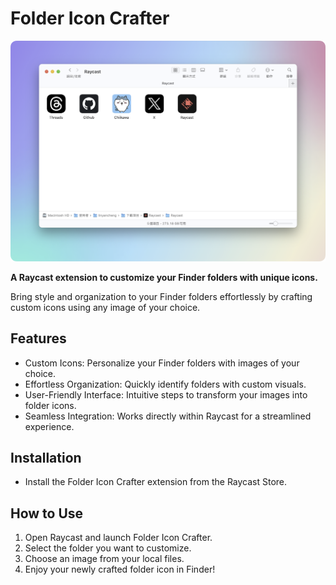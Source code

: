 # Folder Icon Crafter

![Folder Icon Crafter](./assets/folder-icon-crafter.png)

**A Raycast extension to customize your Finder folders with unique icons.**

Bring style and organization to your Finder folders effortlessly by crafting custom icons using any image of your choice.

## Features

- Custom Icons: Personalize your Finder folders with images of your choice.
- Effortless Organization: Quickly identify folders with custom visuals.
- User-Friendly Interface: Intuitive steps to transform your images into folder icons.
- Seamless Integration: Works directly within Raycast for a streamlined experience.

## Installation

- Install the Folder Icon Crafter extension from the Raycast Store.

## How to Use

1. Open Raycast and launch Folder Icon Crafter.
2. Select the folder you want to customize.
3. Choose an image from your local files.
4. Enjoy your newly crafted folder icon in Finder!
